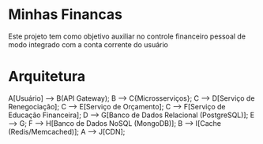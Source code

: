 # Minhas Financas
Este projeto tem como objetivo auxiliar no controle financeiro pessoal de modo integrado com a conta corrente do usuário

# Arquitetura
A[Usuário] --> B(API Gateway);
B --> C{Microsserviços};
C --> D[Serviço de Renegociação];
C --> E[Serviço de Orçamento];
C --> F[Serviço de Educação Financeira];
D --> G[Banco de Dados Relacional (PostgreSQL)];
E --> G;
F --> H[Banco de Dados NoSQL (MongoDB)];
B --> I[Cache (Redis/Memcached)];
A --> J[CDN];
